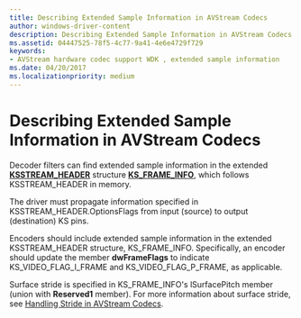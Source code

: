 ```yaml
---
title: Describing Extended Sample Information in AVStream Codecs
author: windows-driver-content
description: Describing Extended Sample Information in AVStream Codecs
ms.assetid: 04447525-78f5-4c77-9a41-4e6e4729f729
keywords:
- AVStream hardware codec support WDK , extended sample information
ms.date: 04/20/2017
ms.localizationpriority: medium
---
```


# Describing Extended Sample Information in AVStream Codecs


Decoder filters can find extended sample information in the extended [**KSSTREAM\_HEADER**](https://msdn.microsoft.com/library/windows/hardware/ff567138) structure [**KS\_FRAME\_INFO**](https://msdn.microsoft.com/library/windows/hardware/ff567645), which follows KSSTREAM\_HEADER in memory.

The driver must propagate information specified in KSSTREAM\_HEADER.OptionsFlags from input (source) to output (destination) KS pins.

Encoders should include extended sample information in the extended KSSTREAM\_HEADER structure, KS\_FRAME\_INFO. Specifically, an encoder should update the member **dwFrameFlags** to indicate KS\_VIDEO\_FLAG\_I\_FRAME and KS\_VIDEO\_FLAG\_P\_FRAME, as applicable.

Surface stride is specified in KS\_FRAME\_INFO's lSurfacePitch member (union with **Reserved1** member). For more information about surface stride, see [Handling Stride in AVStream Codecs](handling-stride-in-avstream-codecs.md).

 

 




